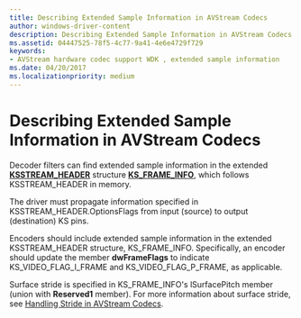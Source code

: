 ```yaml
---
title: Describing Extended Sample Information in AVStream Codecs
author: windows-driver-content
description: Describing Extended Sample Information in AVStream Codecs
ms.assetid: 04447525-78f5-4c77-9a41-4e6e4729f729
keywords:
- AVStream hardware codec support WDK , extended sample information
ms.date: 04/20/2017
ms.localizationpriority: medium
---
```


# Describing Extended Sample Information in AVStream Codecs


Decoder filters can find extended sample information in the extended [**KSSTREAM\_HEADER**](https://msdn.microsoft.com/library/windows/hardware/ff567138) structure [**KS\_FRAME\_INFO**](https://msdn.microsoft.com/library/windows/hardware/ff567645), which follows KSSTREAM\_HEADER in memory.

The driver must propagate information specified in KSSTREAM\_HEADER.OptionsFlags from input (source) to output (destination) KS pins.

Encoders should include extended sample information in the extended KSSTREAM\_HEADER structure, KS\_FRAME\_INFO. Specifically, an encoder should update the member **dwFrameFlags** to indicate KS\_VIDEO\_FLAG\_I\_FRAME and KS\_VIDEO\_FLAG\_P\_FRAME, as applicable.

Surface stride is specified in KS\_FRAME\_INFO's lSurfacePitch member (union with **Reserved1** member). For more information about surface stride, see [Handling Stride in AVStream Codecs](handling-stride-in-avstream-codecs.md).

 

 




